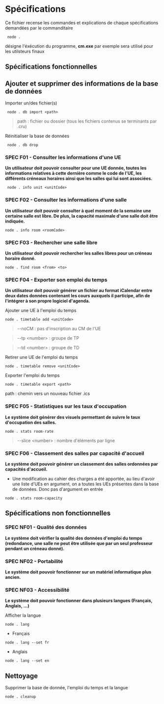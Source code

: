 # Spécifications

Ce fichier recense les commandes et explications de chaque spécifications demandées par le commanditaire

```console
 node .
```

désigne l'éxécution du programme, **cm.exe** par exemple sera utilisé pour les utilsteurs finaux

## Spécifications fonctionnelles

## Ajouter et supprimer des informations de la base de données

Importer un/des fichier(s)

```console
 node . db import <path>
```

> path : fichier ou dossier (tous les fichiers contenus se terminants par .cru)

Réinitialiser la base de données

```console
 node . db drop
```

### SPEC F01 - Consulter les informations d'une UE

**Un utilisateur doit pouvoir consulter pour une UE donnée, toutes les
informations relatives à cette dernière comme le code de l'UE, les différents
créneaux horaires ainsi que les salles qui lui sont associées.**

```console
 node . info unit <unitCode>
```

### SPEC F02 - Consulter les informations d'une salle

**Un utilisateur doit pouvoir consulter à quel moment de la semaine une
certaine salle est libre. De plus, la capacité maximale d'une salle doit
être indiquée.**

```console
node . info room <roomCode>
```

### SPEC F03 - Rechercher une salle libre

**Un utilisateur doit pouvoir rechercher les salles libres pour un
créneau horaire donné.**

```console
node . find room <from> <to>
```

### SPEC F04 - Exporter son emploi du temps

**Un utilisateur doit pouvoir générer un fichier au format iCalendar entre
deux dates données contenant les cours auxquels il participe, afin de
l'intégrer à son propre logiciel d'agenda.**

Ajouter une UE à l'emploi du temps

```console
node . timetable add <unitCode>
```

> --noCM : pas d'inscription au CM de l'UE

> --tp \<number\> : groupe de TP

> --td \<number\> : groupe de TD

Retirer une UE de l'emploi du temps

```console
node . timetable remove <unitCode>
```

Exporter l'emploi du temps

```console
node . timetable export <path>
```

path : chemin vers un nouveau fichier .ics

### SPEC F05 - Statistiques sur les taux d'occupation

**Le système doit générer des visuels permettant de suivre le taux
d'occupation des salles.**

```console
node . stats room-rate
```

> --slice \<number\> : nombre d'éléments par ligne

### SPEC F06 - Classement des salles par capacité d'accueil

**Le système doit pouvoir générer un classement des salles ordonnées par
capacités d'accueil.**

- Une modification au cahier des charges a été apportée, au lieu d'avoir une liste d'UEs en argument, on a toutes les UEs présentes dans la base de données. Donc pas d'argument en entrée

```console
node . stats room-capacity
```

## Spécifications non fonctionnelles

### SPEC NF01 - Qualité des données

**Le système doit vérifier la qualité des données d'emploi du temps
(redondance, une salle ne peut être utilisée que par un seul professeur
pendant un créneau donné).**

### SPEC NF02 - Portabilité

**Le système doit pouvoir fonctionner sur un matériel informatique plus
ancien.**

### SPEC NF03 - Accessibilité

**Le système doit pouvoir fonctionner dans plusieurs langues (Français,
Anglais, ...)**

Afficher la langue

```console
node . lang
```

- Français

```console
node . lang --set fr
```

- Anglais

```console
node . lang --set en
```

## Nettoyage

Supprimer la base de donnée, l'emploi du temps et la langue

```console
node . cleanup
```
